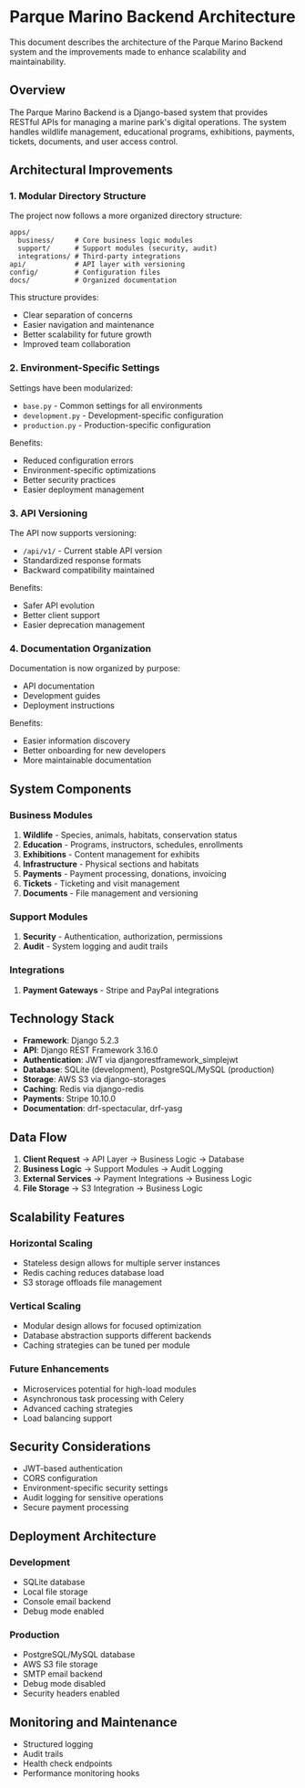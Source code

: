 # Parque Marino Backend Architecture

This document describes the architecture of the Parque Marino Backend system and the improvements made to enhance scalability and maintainability.

## Overview

The Parque Marino Backend is a Django-based system that provides RESTful APIs for managing a marine park's digital operations. The system handles wildlife management, educational programs, exhibitions, payments, tickets, documents, and user access control.

## Architectural Improvements

### 1. Modular Directory Structure

The project now follows a more organized directory structure:

```
apps/
  business/     # Core business logic modules
  support/      # Support modules (security, audit)
  integrations/ # Third-party integrations
api/            # API layer with versioning
config/         # Configuration files
docs/           # Organized documentation
```

This structure provides:
- Clear separation of concerns
- Easier navigation and maintenance
- Better scalability for future growth
- Improved team collaboration

### 2. Environment-Specific Settings

Settings have been modularized:
- `base.py` - Common settings for all environments
- `development.py` - Development-specific configuration
- `production.py` - Production-specific configuration

Benefits:
- Reduced configuration errors
- Environment-specific optimizations
- Better security practices
- Easier deployment management

### 3. API Versioning

The API now supports versioning:
- `/api/v1/` - Current stable API version
- Standardized response formats
- Backward compatibility maintained

Benefits:
- Safer API evolution
- Better client support
- Easier deprecation management

### 4. Documentation Organization

Documentation is now organized by purpose:
- API documentation
- Development guides
- Deployment instructions

Benefits:
- Easier information discovery
- Better onboarding for new developers
- More maintainable documentation

## System Components

### Business Modules

1. **Wildlife** - Species, animals, habitats, conservation status
2. **Education** - Programs, instructors, schedules, enrollments
3. **Exhibitions** - Content management for exhibits
4. **Infrastructure** - Physical sections and habitats
5. **Payments** - Payment processing, donations, invoicing
6. **Tickets** - Ticketing and visit management
7. **Documents** - File management and versioning

### Support Modules

1. **Security** - Authentication, authorization, permissions
2. **Audit** - System logging and audit trails

### Integrations

1. **Payment Gateways** - Stripe and PayPal integrations

## Technology Stack

- **Framework**: Django 5.2.3
- **API**: Django REST Framework 3.16.0
- **Authentication**: JWT via djangorestframework_simplejwt
- **Database**: SQLite (development), PostgreSQL/MySQL (production)
- **Storage**: AWS S3 via django-storages
- **Caching**: Redis via django-redis
- **Payments**: Stripe 10.10.0
- **Documentation**: drf-spectacular, drf-yasg

## Data Flow

1. **Client Request** → API Layer → Business Logic → Database
2. **Business Logic** → Support Modules → Audit Logging
3. **External Services** → Payment Integrations → Business Logic
4. **File Storage** → S3 Integration → Business Logic

## Scalability Features

### Horizontal Scaling
- Stateless design allows for multiple server instances
- Redis caching reduces database load
- S3 storage offloads file management

### Vertical Scaling
- Modular design allows for focused optimization
- Database abstraction supports different backends
- Caching strategies can be tuned per module

### Future Enhancements
- Microservices potential for high-load modules
- Asynchronous task processing with Celery
- Advanced caching strategies
- Load balancing support

## Security Considerations

- JWT-based authentication
- CORS configuration
- Environment-specific security settings
- Audit logging for sensitive operations
- Secure payment processing

## Deployment Architecture

### Development
- SQLite database
- Local file storage
- Console email backend
- Debug mode enabled

### Production
- PostgreSQL/MySQL database
- AWS S3 file storage
- SMTP email backend
- Debug mode disabled
- Security headers enabled

## Monitoring and Maintenance

- Structured logging
- Audit trails
- Health check endpoints
- Performance monitoring hooks